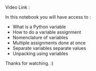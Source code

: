 Video Link : 

In this notebook you will have access to :

- What is a Python variable
- How to do a variable assignment
- Nomenclature of variables
- Multiple assignments done at once
- Separate variables separate values
- Unpacking using variables

Thanks for watching. :)
